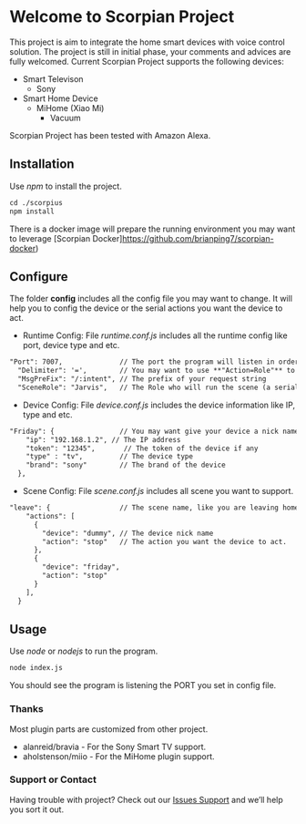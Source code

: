 # Welcome to Scorpian Project

This project is aim to integrate the home smart devices with voice control solution. The project is still in initial phase, your comments and advices are fully welcomed. Current Scorpian Project supports the following devices:
  - Smart Televison
    - Sony
  - Smart Home Device
    - MiHome (Xiao Mi)
      - Vacuum

Scorpian Project has been tested with Amazon Alexa.

## Installation
Use _npm_ to install the project.

```markdown
cd ./scorpius
npm install
```
There is a docker image will prepare the running environment you may want to leverage [Scorpian Docker]https://github.com/brianping7/scorpian-docker)

## Configure
The folder **config** includes all the config file you may want to change. It will help you to config the device or the serial actions you want the device to act. 

- Runtime Config: File _runtime.conf.js_ includes all the runtime config like port, device type and etc.
```markdown
"Port": 7007,              // The port the program will listen in order to get instruction
  "Delimiter": '=',        // You may want to use **"Action=Role"** to make **Role** to do **Action**
  "MsgPreFix": "/:intent", // The prefix of your request string
  "SceneRole": "Jarvis",   // The Role who will run the scene (a serial actions)
```

- Device Config: File _device.conf.js_ includes the device information like IP, type and etc.
```markdown
"Friday": {                // You may want give your device a nick name.
    "ip": "192.168.1.2", // The IP address
    "token": "12345",       // The token of the device if any
    "type" : "tv",         // The device type
    "brand": "sony"        // The brand of the device
  },
```

- Scene Config: File _scene.conf.js_ includes all scene you want to support.
```markdown
"leave": {                 // The scene name, like you are leaving home
    "actions": [           
      {
        "device": "dummy", // The device nick name
        "action": "stop"   // The action you want the device to act.
      },
      {
        "device": "friday",
        "action": "stop"
      }
    ],
  }

```

## Usage
Use _node_ or _nodejs_ to run the program.

```markdown
node index.js
```
You should see the program is listening the PORT you set in config file.


### Thanks
Most plugin parts are customized from other project.
  - alanreid/bravia - For the Sony Smart TV support.
  - aholstenson/miio - For the MiHome plugin support.


### Support or Contact
Having trouble with project? Check out our [Issues Support](https://github.com/brianping7/scorpian/issues) and we’ll help you sort it out.
